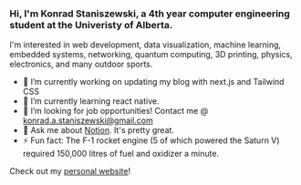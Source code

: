 ### Hi, I'm Konrad Staniszewski, a 4th year computer engineering student at the Univeristy of Alberta.

I'm interested in web development, data visualization, machine learning, embedded systems, networking, quantum computing, 3D printing, physics, electronics, and many outdoor sports.

- 🔭 I’m currently working on updating my blog with next.js and Tailwind CSS
- 🌱 I’m currently learning react native.
- 🤔 I’m looking for job opportunities! Contact me @ konrad.a.staniszewski@gmail.com
- 💬 Ask me about [Notion](https://notion.com). It's pretty great.
- ⚡ Fun fact: The F-1 rocket engine (5 of which powered the Saturn V) required 150,000 litres of fuel and oxidizer a minute.

Check out my [personal website](https://konradstaniszewski.com/)!
